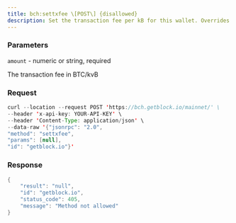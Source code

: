 ```yaml
---
title: bch:settxfee \[POST\] {disallowed}
description: Set the transaction fee per kB for this wallet. Overrides the global-paytxfee command line parameter.Can be deactivated by passing 0 as the fee. In that case automatic feeselection will be used by default.
---
```


### Parameters


`amount` - numeric or string, required

The transaction fee in BTC/kvB

### Request

``` java
curl --location --request POST 'https://bch.getblock.io/mainnet/' \ 
--header 'x-api-key: YOUR-API-KEY' \ 
--header 'Content-Type: application/json' \ 
--data-raw '{"jsonrpc": "2.0",
"method": "settxfee",
"params": [null],
"id": "getblock.io"}'
```

###  Response

``` java
{
    "result": "null",
    "id": "getblock.io",
    "status_code": 405,
    "message": "Method not allowed"
}
```

